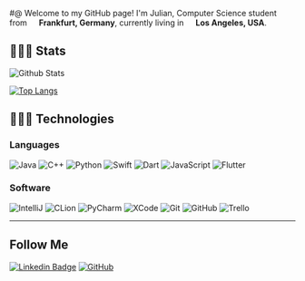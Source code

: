 #@ Welcome to my GitHub page! I'm Julian, Computer Science student from  <img src="https://hatscripts.github.io/circle-flags/flags/de.svg" width="13">  **Frankfurt, Germany**, currently living in  <img src="https://hatscripts.github.io/circle-flags/flags/us.svg" width="13">  **Los Angeles, USA**.

## 👨🏻‍💻 Stats

![Github Stats](https://github-readme-stats.vercel.app/api?username=JulianBeaulieu&count_private=true&show_icons=true&bg_color=30,e96443,904e95&title_color=fff&text_color=fff)

[![Top Langs](https://github-readme-stats.vercel.app/api/top-langs/?username=JulianBeaulieu&langs_count=5&hide=assembly,hack&layout=compact&bg_color=30,e96443,904e95&title_color=fff&text_color=fff)](https://github.com/anuraghazra/github-readme-stats)



## 👨🏻‍💻 Technologies
### Languages

![Java](https://img.shields.io/badge/-Java-black?style=flat-square&logo=java)
![C++](https://img.shields.io/badge/-C%2B%2B-black?style=flat-square&logo=c%2B%2B)
![Python](https://img.shields.io/badge/-Python-black?style=flat-square&logo=Python)
![Swift](https://img.shields.io/badge/-Swift-black?style=flat-square&logo=Swift)
![Dart](https://img.shields.io/badge/-Dart-black?style=flat-square&logo=Dart)
![JavaScript](https://img.shields.io/badge/-JavaScript-black?style=flat-square&logo=javascript)
![Flutter](https://img.shields.io/badge/-Flutter-black?style=flat-square&logo=Flutter)

### Software

![IntelliJ](https://img.shields.io/badge/-IntelliJ-181717?style=flat-square&logo=jetbrains)
![CLion](https://img.shields.io/badge/-CLion-181717?style=flat-square&logo=jetbrains)
![PyCharm](https://img.shields.io/badge/-PyCharm-181717?style=flat-square&logo=jetbrains)
![XCode](https://img.shields.io/badge/-XCode-black?style=flat-square&logo=xcode)
![Git](https://img.shields.io/badge/-Git-black?style=flat-square&logo=git)
![GitHub](https://img.shields.io/badge/-GitHub-181717?style=flat-square&logo=github)
![Trello](https://img.shields.io/badge/-Trello-black?style=flat-square&logo=Trello)


<hr>

## Follow Me

[![Linkedin Badge](https://img.shields.io/badge/-JulianBeaulieu-blue?style=flat-square&logo=Linkedin&logoColor=white&link=https://www.linkedin.com/in/julianbeaulieu/)](https://www.linkedin.com/in/julianbeaulieu)
[![GitHub](https://img.shields.io/badge/-GitHub-181717?style=flat-square&logo=github&logoColor=white&link=https://github.com/minoveaz)](https://github.com/JulianBeaulieu)
